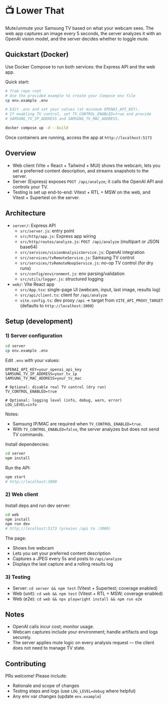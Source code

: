 # 📺 Lower That

Mute/unmute your Samsung TV based on what your webcam sees. The web app captures an image every 5 seconds, the server analyzes it with an OpenAI vision model, and the server decides whether to toggle mute.

## Quickstart (Docker)

Use Docker Compose to run both services: the Express API and the web app.

Quick start:

```bash
# from repo root
# Use the provided example to create your Compose env file
cp env.example .env

# Edit .env and set your values (at minimum OPENAI_API_KEY).
# If enabling TV control, set TV_CONTROL_ENABLED=true and provide
# SAMSUNG_TV_IP_ADDRESS and SAMSUNG_TV_MAC_ADDRESS.

docker compose up -d --build
```

Once containers are running, access the app at `http://localhost:5173`

## Overview

- Web client (Vite + React + Tailwind + MUI) shows the webcam, lets you set a preferred content description, and streams snapshots to the server.
- Server (Express) exposes `POST /api/analyze`; it calls the OpenAI API and controls your TV.
- Testing is set up end-to-end: Vitest + RTL + MSW on the web, and Vitest + Supertest on the server.

## Architecture

- `server/`: Express API
  - `src/server.js`: entry point
  - `src/http/app.js`: Express app wiring
  - `src/http/routes/analyze.js`: `POST /api/analyze` (multipart or JSON base64)
  - `src/services/visionAnalysisService.js`: OpenAI integration
  - `src/services/tvRemoteService.js`: Samsung TV control
  - `src/services/tvRemoteNoopService.js`: no-op TV control (for dry runs)
  - `src/config/environment.js`: env parsing/validation
  - `src/utils/logger.js`: structured logging
- `web/`: Vite React app
  - `src/App.tsx`: single-page UI (webcam, input, last image, results log)
  - `src/api/client.ts`: client for `/api/analyze`
  - `vite.config.ts`: dev proxy `/api` → target from `VITE_API_PROXY_TARGET` (defaults to `http://localhost:3000`)


## Setup (development)

### 1) Server configuration

```bash
cd server
cp env.example .env
```

Edit `.env` with your values:

```env
OPENAI_API_KEY=your_openai_api_key
SAMSUNG_TV_IP_ADDRESS=your_tv_ip
SAMSUNG_TV_MAC_ADDRESS=your_tv_mac

# Optional: disable real TV control (dry run)
TV_CONTROL_ENABLED=true

# Optional: logging level (info, debug, warn, error)
LOG_LEVEL=info
```

Notes:
- Samsung IP/MAC are required when `TV_CONTROL_ENABLED=true`.
- With `TV_CONTROL_ENABLED=false`, the server analyzes but does not send TV commands.

Install dependencies:

```bash
cd server
npm install
```

Run the API:

```bash
npm start
# http://localhost:3000
```

### 2) Web client

Install deps and run dev server:

```bash
cd web
npm install
npm run dev
# http://localhost:5173 (proxies /api to :3000)
```

The page:
- Shows live webcam
- Lets you set your preferred content description
- Captures a JPEG every 5s and posts to `/api/analyze`
- Displays the last capture and a rolling results log

### 3) Testing

- Server: `cd server && npm test` (Vitest + Supertest; coverage enabled)
- Web (unit): `cd web && npm test` (Vitest + RTL + MSW; coverage enabled)
- Web (e2e): `cd web && npx playwright install && npm run e2e`

 

## Notes

- OpenAI calls incur cost; monitor usage.
- Webcam captures include your environment; handle artifacts and logs securely.
- The server applies mute logic on every analysis request — the client does not need to manage TV state.

## Contributing

PRs welcome! Please include:
- Rationale and scope of changes
- Testing steps and logs (use `LOG_LEVEL=debug` where helpful)
- Any env var changes (update `env.example`)

